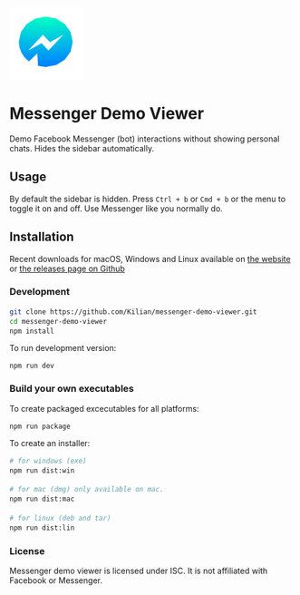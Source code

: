 <img src="assets/img/me.128.png">

# Messenger Demo Viewer
Demo Facebook Messenger (bot) interactions without showing personal chats. Hides the sidebar automatically.

## Usage
By default the sidebar is hidden. Press `Ctrl + b` or `Cmd + b` or the menu to toggle it on and off. Use Messenger like you normally do.

## Installation
Recent downloads for macOS, Windows and Linux available on [the website](https://messenger-demo-viewer.kilianvalkhof.com) or [the releases page on Github](https://github.com/kilian/messenger-demo-viewer/releases)

### Development

```sh
git clone https://github.com/Kilian/messenger-demo-viewer.git
cd messenger-demo-viewer
npm install
```

To run development version:
```
npm run dev
```

### Build your own executables

To create packaged excecutables for all platforms:
```
npm run package
```
To create an installer:
```sh
# for windows (exe)
npm run dist:win

# for mac (dmg) only available on mac.
npm run dist:mac

# for linux (deb and tar)
npm run dist:lin
```


### License
Messenger demo viewer is licensed under ISC. It is not affiliated with Facebook or Messenger.

